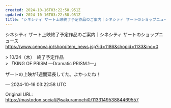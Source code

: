 ```yaml
---
created: 2024-10-16T03:22:58.951Z
updated: 2024-10-16T03:22:58.951Z
title: "シネシティ ザート上映終了予定作品のご案内｜シネシティ ザートのショップニュースhttps://www.cenova.jp/shop/item_news.jsp[...]"
---
```


<p>シネシティ ザート上映終了予定作品のご案内｜シネシティ ザートのショップニュース<br /><a href="https://www.cenova.jp/shop/item_news.jsp?id=1186&amp;shopid=1133&amp;inc=0" target="_blank" rel="nofollow noopener noreferrer" translate="no"><span class="invisible">https://www.</span><span class="ellipsis">cenova.jp/shop/item_news.jsp?i</span><span class="invisible">d=1186&amp;shopid=1133&amp;inc=0</span></a></p><p>&gt; 10/24（木）　終了予定作品<br />&gt; 「KING OF PRISM ―Dramatic PRISM.1―」</p><p>ザートの上映が1週間延長してた。よかったね！</p>

&mdash; 2024-10-16 03:22:58 UTC

Original URL: https://mastodon.social/@sakuramochi0/113314953884469557
